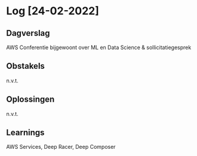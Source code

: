 # Log [24-02-2022]

## Dagverslag
AWS Conferentie bijgewoont over ML en Data Science & sollicitatiegesprek

## Obstakels
n.v.t.

## Oplossingen
n.v.t.

## Learnings
AWS Services, Deep Racer, Deep Composer